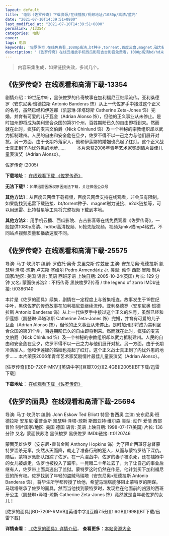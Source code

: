 ```yaml
---
layout: default
title: '电影《佐罗传奇》下载资源/在线播放/视频地址/1080p/高清/蓝光'
date: "2021-07-10T14:39:51+0800"
last_modified_at: "2021-07-10T14:39:51+0800"
permalink: /13354/
categories: 电影
cover:
tags: 电影
keywords: '佐罗传奇,在线免费看,1080p高清,bt种子,torrent,百度云盘,magnet,磁力链,迅雷下载资源'
description: '《佐罗传奇》在线云播放手机西瓜影院吉吉影音免费看，1080p高清bd/hd未删减完整版和tc抢先枪版，mkv/mp4格式，附带bt/torrent种子、magnet/磁力链、百度云盘、网盘资源迅雷下载链接'
---
```


>内容采集生成，如果链接失效，多试几个。


## 《佐罗传奇》在线观看和高清下载-13354

剧情介绍：19世纪中叶，黑侠佐罗的传奇故事在加利福尼亚继续流传。亚利桑德罗（安东尼奥·班德拉斯 Antonio Banderas 饰）从上一代佐罗手中接过这个正义的名号，虽然已经和伊莲娜（凯瑟琳·泽塔琼斯 Catherine Zeta-Jones 饰）完婚，并育有可爱的儿子瓦金（Adrian Alonso 饰），但他的正义事业从未停止。是时加州即将成为美利坚合众国的第31个州，百姓期盼已久的自由即将到来。然而就在此时，疯狂的麦吉文伯爵（Nick Chinlund 饰）及一个神秘的宗教组织却以武力抵制建州。人民的自由和安全危在旦夕，佐罗不得不以一己之力与他们展开对抗。另一方面，由于长期冷落家人，他和伊莲娜的婚姻也亮起了红灯。这个正义战士真正到了内忧外患的地步……  　　本片荣获2006年青年艺术家奖剧情片最佳儿童表演奖（Adrian Alonso）。


佐罗传奇 (2005)

**下载地址**： [在线观看下载 《佐罗传奇》](https://www.btbtdy.me/btdy/dy5834.html) 


**无法下载?**：`如果迅雷因版权原因无法下载，关注微信公众号 `

**其他方法1**：从百度云网盘下载视频，百度云网盘支持在线观看，非会员有限制，如果能找到迅雷下载链接、bt/torrent种子、magnet磁力链接、e2dk链接等，可以用迅雷、比特彗星等工具将完整视频下载到本地。

**其他方法2**：用手机云播、西瓜影院、吉吉影音等在线免费观看《佐罗传奇》，一般提供1080p高清、hd/bd高清视频、tc抢先版视频，视频为mkv或mp4格式，不同站点视频质量和播放速度不同。


## 《佐罗传奇》在线观看和高清下载-25575

导演: 马丁·坎贝尔 编剧: 罗伯托·奥奇 艾里克斯·库兹曼 主演: 安东尼奥·班德拉斯 凯瑟琳·泽塔-琼斯 卢夫斯·塞维尔 Pedro Armendáriz Jr. 类型: 动作 西部 冒险 制片国家/地区: 美国 语言: 英语 西班牙语 上映日期: 2005-10-24(英国) 片长: 129 分钟 又名: 蒙面侠苏洛2：不朽传奇 黑侠梭罗Z传奇 / the legend of zorro IMDb链接: tt0386140

本片是《佐罗的面具》续集，剧情在一定程度上与首集相连。故事发生于19世纪中叶，黑侠佐罗的传奇故事在加利福尼亚继续流传。亚利桑德罗（安东尼奥·班德拉斯 Antonio Banderas 饰）从上一代佐罗手中接过这个正义的名号，虽然已经和伊莲娜（凯瑟琳·泽塔琼斯 Catherine Zeta-Jones 饰）完婚，并育有可爱的儿子瓦金（Adrian Alonso 饰），但他的正义事业从未停止。是时加州即将成为美利坚合众国的第31个州，百姓期盼已久的自由即将到来。然而就在此时，疯狂的麦吉文伯爵（Nick Chinlund 饰）及一个神秘的宗教组织却以武力抵制建州。人民的自由和安全危在旦夕，佐罗不得不以一己之力与他们展开对抗。另一方面，由于长期冷落家人，他和伊莲娜的婚姻也亮起了红灯。这个正义战士真正到了内忧外患的地步…… 本片荣获2006年青年艺术家奖剧情片最佳儿童表演奖（Adrian Alonso）。


[佐罗传奇][BD-720P-MKV][英语中字][豆瓣7.0分][2.4GB][2005][BT下载/迅雷下载]

**下载地址**： [在线观看下载 《佐罗传奇》](https://www.btdx8.com/torrent/the_legend_of_zorro_2005.html) 


## 《佐罗的面具》在线观看和高清下载-25694

导演: 马丁·坎贝尔 编剧: John Eskow Ted Elliott 特里·鲁西奥 主演: 安东尼奥·班德拉斯 安东尼·霍普金斯 凯瑟琳·泽塔-琼斯 斯图亚特·维尔森 类型: 动作 爱情 西部 冒险 制片国家/地区: 美国 德国 语言: 英语 上映日期: 1998-07-17(美国) 片长: 136分钟 又名: 蒙面侠苏洛 黑侠梭罗 黑侠佐罗 IMDb链接: tt0120746

蒙面英雄佐罗（安东尼•霍普金斯 Anthony Hopkins 饰）为了阻止西班牙总督蒙特罗滥杀无辜，突然从天而降，劫走了准备行刑的犯人，从而与蒙特罗结下深仇。随后，蒙特罗派部队跟踪了佐罗。在一片混战中，佐罗的妻子被杀死，还在襁褓中的女儿被虐走，佐罗也被投入了监牢。一晃眼二十年过去了，为了让自己的事业后继有人，佐罗带上面具逃出了监狱。蒙特罗这时仍然在作恶，他计划买下加利福尼亚的所有权。佐罗找到了年轻的盗贼马瑞塔（安东尼奥•班德拉斯 Antonio Banderas 饰），将毕生所学都传授了给他，希望马瑞塔能够阻止蒙特罗的阴谋。马瑞塔继承了佐罗的面具，然而当他找到蒙特罗时，发现拦在他面前的凶狠的西班牙公主（凯瑟琳•泽塔-琼斯 Catherine Zeta-Jones 饰）竟然就是当年老佐罗的女儿！


[佐罗的面具][BD-720P-RMVB][英语中字][豆瓣7.5分][1.6GB][1998][BT下载/迅雷下载]

**详情查看**： [《佐罗的面具》详情介绍](/movie/25694/)， **查看更多**：[本站资源大全](/movie/t/all/)

